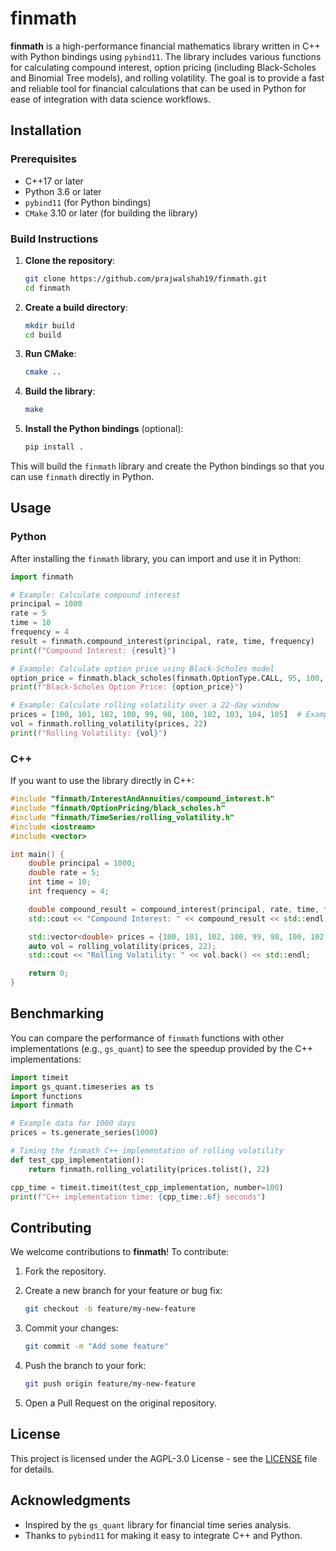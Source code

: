 # finmath

**finmath** is a high-performance financial mathematics library written in C++ with Python bindings using `pybind11`. The library includes various functions for calculating compound interest, option pricing (including Black-Scholes and Binomial Tree models), and rolling volatility. The goal is to provide a fast and reliable tool for financial calculations that can be used in Python for ease of integration with data science workflows.

## Installation

### Prerequisites

- C++17 or later
- Python 3.6 or later
- `pybind11` (for Python bindings)
- `CMake` 3.10 or later (for building the library)

### Build Instructions

1. **Clone the repository**:

   ```bash
   git clone https://github.com/prajwalshah19/finmath.git
   cd finmath
   ```

2. **Create a build directory**:

   ```bash
   mkdir build
   cd build
   ```

3. **Run CMake**:

   ```bash
   cmake ..
   ```

4. **Build the library**:

   ```bash
   make
   ```

5. **Install the Python bindings** (optional):

   ```bash
   pip install .
   ```

This will build the `finmath` library and create the Python bindings so that you can use `finmath` directly in Python.

## Usage

### Python

After installing the `finmath` library, you can import and use it in Python:

```python
import finmath

# Example: Calculate compound interest
principal = 1000
rate = 5
time = 10
frequency = 4
result = finmath.compound_interest(principal, rate, time, frequency)
print(f"Compound Interest: {result}")

# Example: Calculate option price using Black-Scholes model
option_price = finmath.black_scholes(finmath.OptionType.CALL, 95, 100, 1, 0.05, 0.2)
print(f"Black-Scholes Option Price: {option_price}")

# Example: Calculate rolling volatility over a 22-day window
prices = [100, 101, 102, 100, 99, 98, 100, 102, 103, 104, 105]  # Example price series
vol = finmath.rolling_volatility(prices, 22)
print(f"Rolling Volatility: {vol}")
```

### C++

If you want to use the library directly in C++:

```cpp
#include "finmath/InterestAndAnnuities/compound_interest.h"
#include "finmath/OptionPricing/black_scholes.h"
#include "finmath/TimeSeries/rolling_volatility.h"
#include <iostream>
#include <vector>

int main() {
    double principal = 1000;
    double rate = 5;
    int time = 10;
    int frequency = 4;

    double compound_result = compound_interest(principal, rate, time, frequency);
    std::cout << "Compound Interest: " << compound_result << std::endl;

    std::vector<double> prices = {100, 101, 102, 100, 99, 98, 100, 102, 103, 104, 105};
    auto vol = rolling_volatility(prices, 22);
    std::cout << "Rolling Volatility: " << vol.back() << std::endl;

    return 0;
}
```

## Benchmarking

You can compare the performance of `finmath` functions with other implementations (e.g., `gs_quant`) to see the speedup provided by the C++ implementations:

```python
import timeit
import gs_quant.timeseries as ts
import functions
import finmath

# Example data for 1000 days
prices = ts.generate_series(1000)

# Timing the finmath C++ implementation of rolling volatility
def test_cpp_implementation():
    return finmath.rolling_volatility(prices.tolist(), 22)

cpp_time = timeit.timeit(test_cpp_implementation, number=100)
print(f"C++ implementation time: {cpp_time:.6f} seconds")

```

## Contributing

We welcome contributions to **finmath**! To contribute:

1. Fork the repository.
2. Create a new branch for your feature or bug fix:

   ```bash
   git checkout -b feature/my-new-feature

   ```

3. Commit your changes:

   ```bash
   git commit -m "Add some feature"

   ```

4. Push the branch to your fork:

   ```bash
   git push origin feature/my-new-feature

   ```

5. Open a Pull Request on the original repository.

## License

This project is licensed under the AGPL-3.0 License - see the [LICENSE](https://github.com/prajwalshah19/finmath/blob/main/LICENSE) file for details.

## Acknowledgments

- Inspired by the `gs_quant` library for financial time series analysis.
- Thanks to `pybind11` for making it easy to integrate C++ and Python.
